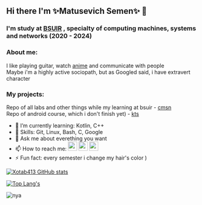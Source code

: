 ## Hi there I'm ✨Matusevich Semen✨ 👋
### I'm study at [BSUIR][BSUIR] , specialty of computing machines, systems and networks (2020 - 2024)
### About me: 
I like playing guitar, watch [anime][anime] and communicate with people<br>
Maybe i'm a highly active sociopath, but as Googled said, i have extravert character
### My projects: 
Repo of all labs and other things while my learning at bsuir - [cmsn][cmsn] <br>
Repo of android course, which i don't finish yet) - [kts][kts]

- 🌱 I’m currently learning: Kotlin, C++
- 🤹 Skills: Git, Linux, Bash, C, Google
- 💬 Ask me about everething you want
- 📫 How to reach me: 
  [<img width="24" src="https://img.icons8.com/color/48/000000/telegram-app--v1.png"/>][tg] 
  [<img width="24" src="https://user-images.githubusercontent.com/59173060/147597044-fc81398d-1277-4705-b19a-e5bdf482302d.png"/>][vk]
  [<img width="24" src='https://cdn.jsdelivr.net/npm/simple-icons@3.0.1/icons/linkedin.svg'/>][linkedin]
- ⚡ Fun fact: every semester i change my hair's color )

[![Xotab413 GitHub stats](https://github-readme-stats.vercel.app/api?username=Xotab413&?count_private=true&show_icons=true&theme=radical)](https://github.com/anuraghazra/github-readme-stats)

[![Top Lang's](https://github-readme-stats.vercel.app/api/top-langs/?username=Xotab413&hide=Cmake,Makefile&layout=compact&theme=radical)](https://github.com/anuraghazra/github-readme-stats)

![nya][nya]

[BSUIR]: https://www.bsuir.by/
[anime]: https://shikimori.one/Xotab4
[cmsn]: https://github.com/Xotab413/bsuir
[tg]: https://t.me/XoTab4
[linkedin]: https://www.linkedin.com/in/xotab4/
[vk]: https://vk.com/semen.matusevich
[kts]: https://github.com/Xotab413/kts-android
[nya]: https://filmdaily.co/wp-content/uploads/2020/06/meme-10.gif
